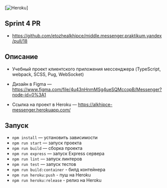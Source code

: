 [![Heroku](https://heroku-badge.herokuapp.com/?app=alkhipce-messenger)]

## Sprint 4 PR

- https://github.com/etozhealkhipce/middle.messenger.praktikum.yandex/pull/18

## Описание

- Учебный проект клиентского приложения мессенджера (TypeScript, webpack, SCSS, Pug, WebSocket)

- Дизайн в Figma — https://www.figma.com/file/4u43nHnmMSg4ueSQMccopB/Messenger?node-id=0%3A1

- Ссылка на проект в Heroku — https://alkhipce-messenger.herokuapp.com/

## Запуск

- `npm install` — установить зависимости
- `npm run start` — запуск проекта
- `npm run build` — сборка проекта
- `npm run express` — запуск Express сервера
- `npm run lint` — запуск линтеров
- `npm run test` — запуск тестов
- `npm run build:container` - билд контейнера
- `npm run heroku:push` - пуш на Heroku
- `npm run heroku:release` - релиз на Heroku
